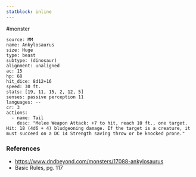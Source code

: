 ```yaml
---
statblock: inline
---
```

 #monster 

```statblock
source: MM
name: Ankylosaurus
size: Huge
type: beast
subtype: (dinosaur)
alignment: unaligned
ac: 15
hp: 68
hit_dice: 8d12+16
speed: 30 ft.
stats: [19, 11, 15, 2, 12, 5]
senses: passive perception 11
languages: --
cr: 3
actions:
  - name: Tail
    desc: "Melee Weapon Attack: +7 to hit, reach 10 ft., one target. Hit: 18 (4d6 + 4) bludgeoning damage. If the target is a creature, it must succeed on a DC 14 Strength saving throw or be knocked prone."
```

### References

* https://www.dndbeyond.com/monsters/17088-ankylosaurus
* Basic Rules, pg. 117
